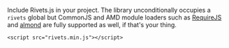 Include Rivets.js in your project. The library unconditionally occupies a `rivets` global but CommonJS and AMD module loaders such as [RequireJS](http://requirejs.org/) and [almond](https://github.com/jrburke/almond) are fully supported as well, if that's your thing.

    <script src="rivets.min.js"></script>
